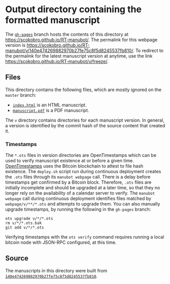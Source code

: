 # Output directory containing the formatted manuscript

The [`gh-pages`](https://github.com/scokobro/RT-manubot/tree/gh-pages) branch hosts the contents of this directory at <https://scokobro.github.io/RT-manubot/>.
The permalink for this webpage version is <https://scokobro.github.io/RT-manubot/v/140e474269882970b27fe75c8f5d8245537fb810/>.
To redirect to the permalink for the latest manuscript version at anytime, use the link <https://scokobro.github.io/RT-manubot/v/freeze/>.

## Files

This directory contains the following files, which are mostly ignored on the `master` branch:

+ [`index.html`](index.html) is an HTML manuscript.
+ [`manuscript.pdf`](manuscript.pdf) is a PDF manuscript.

The `v` directory contains directories for each manuscript version.
In general, a version is identified by the commit hash of the source content that created it.

### Timestamps

The `*.ots` files in version directories are OpenTimestamps which can be used to verify manuscript existence at or before a given time.
[OpenTimestamps](https://opentimestamps.org/) uses the Bitcoin blockchain to attest to file hash existence.
The `deploy.sh` script run during continuous deployment creates the `.ots` files through its `manubot webpage` call.
There is a delay before timestamps get confirmed by a Bitcoin block.
Therefore, `.ots` files are initially incomplete and should be upgraded at a later time, so that they no longer rely on the availability of a calendar server to verify.
The `manubot webpage` call during continuous deployment identifies files matched by `webpage/v/**/*.ots` and attempts to upgrade them.
You can also manually upgrade timestamps, by running the following in the `gh-pages` branch:

```shell
ots upgrade v/*/*.ots
rm v/*/*.ots.bak
git add v/*/*.ots
```

Verifying timestamps with the `ots verify` command requires running a local bitcoin node with JSON-RPC configured, at this time.

## Source

The manuscripts in this directory were built from
[`140e474269882970b27fe75c8f5d8245537fb810`](https://github.com/scokobro/RT-manubot/commit/140e474269882970b27fe75c8f5d8245537fb810).
